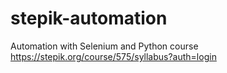 # stepik-automation
Automation with Selenium and Python course
https://stepik.org/course/575/syllabus?auth=login
